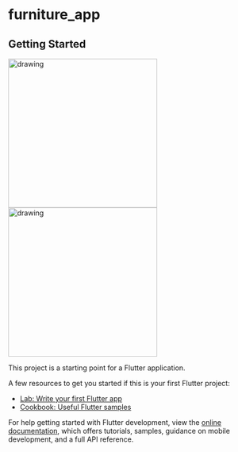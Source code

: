# furniture_app

## Getting Started

<img src="https://github.com/govindgurjar/Furniture_App_Flutter_Screen/assets/83970520/3cc89029-b108-4227-976c-a2c173f6c48a" alt="drawing" width="300"/>
<img src="https://github.com/govindgurjar/Furniture_App_Flutter_Screen/assets/83970520/a583ab2a-cb79-42d2-9220-7640435d6099" alt="drawing" width="300"/>



This project is a starting point for a Flutter application.

A few resources to get you started if this is your first Flutter project:

- [Lab: Write your first Flutter app](https://docs.flutter.dev/get-started/codelab)
- [Cookbook: Useful Flutter samples](https://docs.flutter.dev/cookbook)

For help getting started with Flutter development, view the
[online documentation](https://docs.flutter.dev/), which offers tutorials,
samples, guidance on mobile development, and a full API reference.
